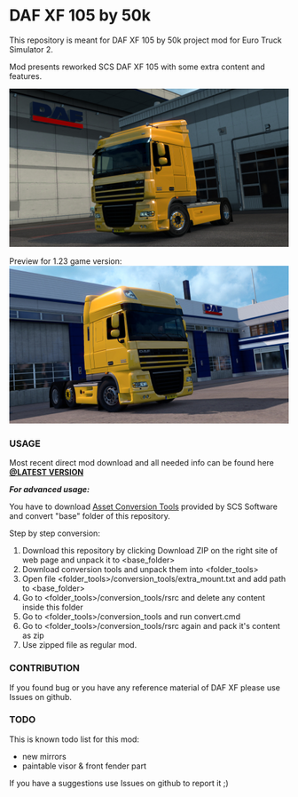 # DAF XF 105 by 50k

This repository is meant for DAF XF 105 by 50k project mod for Euro Truck Simulator 2.

Mod presents reworked SCS DAF XF 105 with some extra content and features.

![](/preview/daf_garage_preview.jpg?raw=true "DAF XF preview")

Preview for 1.23 game version:
![](/preview/daf_garage_preview_2.jpg?raw=true "DAF XF preview 1.23")


### USAGE

Most recent direct mod download and all needed info can be found here 
**[@LATEST VERSION](../../releases/latest)**

***For advanced usage:***

You have to download [Asset Conversion Tools](http://eurotrucksimulator2.com/conversion_tools.php#what-are-conversion-tools) provided by SCS Software and convert "base" folder of this repository.

Step by step conversion:

1. Download this repository by clicking Download ZIP on the right site of web page and unpack it to \<base_folder>
2. Download conversion tools and unpack them into \<folder_tools>
3. Open file \<folder_tools>/conversion_tools/extra_mount.txt and add path to \<base_folder>
4. Go to \<folder_tools>/conversion_tools/rsrc and delete any content inside this folder
5. Go to \<folder_tools>/conversion_tools and run convert.cmd
6. Go to \<folder_tools>/conversion_tools/rsrc again and pack it's content as zip
7. Use zipped file as regular mod.


### CONTRIBUTION

If you found bug or you have any reference material of DAF XF please use Issues on github.


### TODO

This is known todo list for this mod:
- new mirrors
- paintable visor & front fender part

If you have a suggestions use Issues on github to report it ;)

